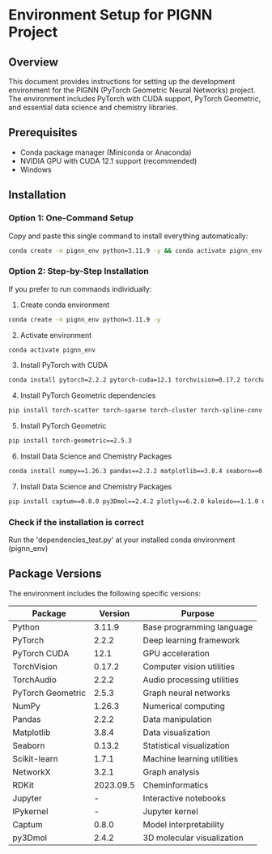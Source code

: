 # Environment Setup for PIGNN Project

## Overview

This document provides instructions for setting up the development environment for the PIGNN (PyTorch Geometric Neural Networks) project. The environment includes PyTorch with CUDA support, PyTorch Geometric, and essential data science and chemistry libraries.

## Prerequisites

* Conda package manager (Miniconda or Anaconda)
* NVIDIA GPU with CUDA 12.1 support (recommended)
* Windows

## Installation

### Option 1: One-Command Setup

Copy and paste this single command to install everything automatically:

```bash
conda create -n pignn_env python=3.11.9 -y && conda activate pignn_env && conda install pytorch=2.2.2 pytorch-cuda=12.1 torchvision=0.17.2 torchaudio=2.2.2 -c pytorch -c nvidia -y && pip install torch-scatter torch-sparse torch-cluster torch-spline-conv -f https://data.pyg.org/whl/torch-2.2.2+cu121.html && pip install torch-geometric==2.5.3 && conda install numpy==1.26.3 pandas==2.2.2 matplotlib=3.8.4 seaborn=0.13.2 scikit-learn=1.7.1 networkx=3.2.1 rdkit=2023.09.5 jupyter ipykernel -c conda-forge -y && pip install captum==0.8.0 py3Dmol==2.4.2 plotly==6.2.0 kaleido==1.1.0 optuna==4.2.1
```

### Option 2: Step-by-Step Installation

If you prefer to run commands individually:

1. Create conda environment

```bash
conda create -n pignn_env python=3.11.9 -y
```

2. Activate environment

```bash
conda activate pignn_env
```

3. Install PyTorch with CUDA

```bash
conda install pytorch=2.2.2 pytorch-cuda=12.1 torchvision=0.17.2 torchaudio=2.2.2 -c pytorch -c nvidia -y
```

4. Install PyTorch Geometric dependencies

```bash
pip install torch-scatter torch-sparse torch-cluster torch-spline-conv -f https://data.pyg.org/whl/torch-2.2.2+cu121.html
```

5. Install PyTorch Geometric

```bash
pip install torch-geometric==2.5.3
```

6. Install Data Science and Chemistry Packages

```bash
conda install numpy==1.26.3 pandas==2.2.2 matplotlib==3.8.4 seaborn==0.13.2 plotly==6.2.0 scikit-learn==1.7.1 networkx==3.2.1 rdkit==2023.09.5 jupyter ipykernel -c conda-forge -y
```

7. Install Data Science and Chemistry Packages

```bash
pip install captum==0.8.0 py3Dmol==2.4.2 plotly==6.2.0 kaleido==1.1.0 optuna==4.2.1
```

### Check if the installation is correct

Run the 'dependencies_test.py' at your installed conda environment (pignn_env)

## Package Versions

The environment includes the following specific versions:

| Package           | Version   | Purpose                    |
| ----------------- | --------- | -------------------------- |
| Python            | 3.11.9    | Base programming language  |
| PyTorch           | 2.2.2     | Deep learning framework    |
| PyTorch CUDA      | 12.1      | GPU acceleration           |
| TorchVision       | 0.17.2    | Computer vision utilities  |
| TorchAudio        | 2.2.2     | Audio processing utilities |
| PyTorch Geometric | 2.5.3     | Graph neural networks      |
| NumPy             | 1.26.3    | Numerical computing        |
| Pandas            | 2.2.2     | Data manipulation          |
| Matplotlib        | 3.8.4     | Data visualization         |
| Seaborn           | 0.13.2    | Statistical visualization  |
| Scikit-learn      | 1.7.1     | Machine learning utilities |
| NetworkX          | 3.2.1     | Graph analysis             |
| RDKit             | 2023.09.5 | Cheminformatics            |
| Jupyter           | -         | Interactive notebooks      |
| IPykernel         | -         | Jupyter kernel             |
| Captum            | 0.8.0     | Model interpretability     |
| py3Dmol           | 2.4.2     | 3D molecular visualization |
